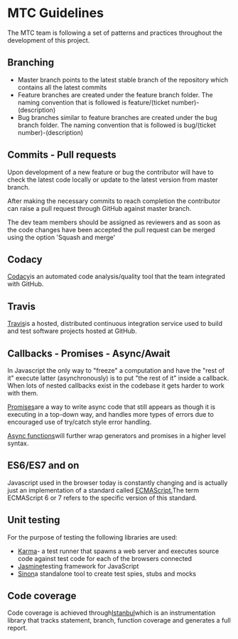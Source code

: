 # MTC Guidelines

The MTC team is following a set of patterns and practices throughout the development of this project.

## Branching
- Master branch points to the latest stable branch of the repository which contains all the latest commits
- Feature branches are created under the feature branch folder. The naming convention that is followed is feature/(ticket number)-(description) 
- Bug branches similar to feature branches are created under the bug branch folder. The naming convention that is followed is bug/(ticket number)-(description)

## Commits - Pull requests
Upon development of a new feature or bug the contributor will have to check the latest code locally or update to the latest version from master branch.

After making the necessary commits to reach completion the contributor can raise a pull request through GitHub against master branch.

The dev team members should be assigned as reviewers and as soon as the code changes have been accepted the pull request can be merged using the option 'Squash and merge'

## Codacy
[Codacy](https://www.codacy.com/)is an automated code analysis/quality tool that the team integrated with GitHub.

## Travis
[Travis](https://travis-ci.org/)is a hosted, distributed continuous integration service used to build and test software projects hosted at GitHub.

## Callbacks - Promises - Async/Await
In Javascript the only way to "freeze" a computation and have the "rest of it" execute latter (asynchronously) is to put "the rest of it" inside a callback.
When lots of nested callbacks exist in the codebase it gets harder to work with them.

[Promises](https://developer.mozilla.org/en/docs/Web/JavaScript/Reference/Global_Objects/Promise)are a way to write async code that still appears as though it is executing in a top-down way, and handles more types of errors due to encouraged use of try/catch style error handling.

[Async functions](https://developer.mozilla.org/en-US/docs/Web/JavaScript/Reference/Statements/async_function)will further wrap generators and promises in a higher level syntax.

## ES6/ES7 and on

Javascript used in the browser today is constantly changing and is actually just an implementation of a standard called [ECMAScript.](http://www.ecma-international.org)The term ECMAScript 6 or 7 refers to the specific version of this standard.

## Unit testing

For the purpose of testing the following libraries are used:
 
- [Karma](https://karma-runner.github.io)- a test runner that spawns a web server and executes source code against test code for each of the browsers connected
- [Jasmine](https://jasmine.github.io)testing framework for JavaScript
- [Sinon](http://sinonjs.org/)a standalone tool to create test spies, stubs and mocks


## Code coverage

Code coverage is achieved through[Istanbul](https://istanbul.js.org/)which is an instrumentation library that tracks statement, branch, function coverage and generates a full report.
